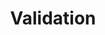 ---
title: "Validation"
layout: single
categories: Training_Process
permalink: /theory_of_dl/training process/validation/
toc: true
toc_label: "Content"
toc_icon: "file"
---